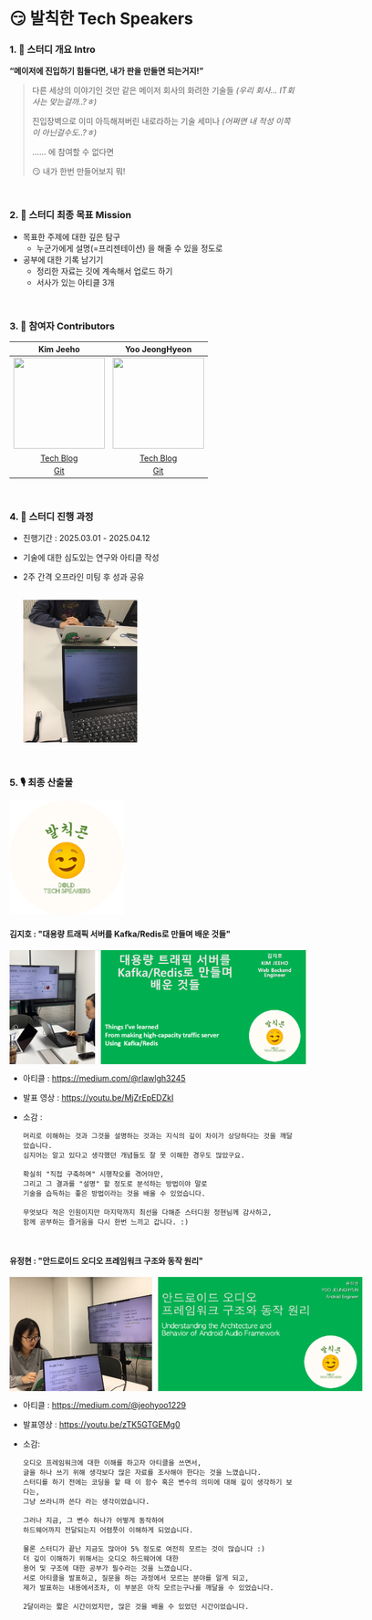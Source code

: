# 😏 발칙한 Tech Speakers

### 1. 🌱 스터디 개요 Intro

**“메이저에 진입하기 힘들다면, 내가 판을 만들면 되는거지!”**

> 다른 세상의 이야기인 것만 같은 메이저 회사의 화려한 기술들 _(우리 회사… IT회사는 맞는걸까..?ㅎ)_
>
> 진입장벽으로 이미 아득해져버린 내로라하는 기술 세미나 _(어쩌면 내 적성 이쪽이 아닌걸수도..?ㅎ)_
>
> …… 에 참여할 수 없다면
>
> 😏 내가 한번 만들어보지 뭐!

<br>

### 2. 🌲 스터디 최종 목표 Mission

- 목표한 주제에 대한 깊은 탐구
  - 누군가에게 설명(=프리젠테이션) 을 해줄 수 있을 정도로
- 공부에 대한 기록 남기기
  - 정리한 자료는 깃에 계속해서 업로드 하기
  - 서사가 있는 아티클 3개

<br>

### 3. 🥔 참여자 Contributors

|                                                              Kim Jeeho                                                              |                                                           Yoo JeongHyeon                                                            |       
 :---------------------------------------------------------------------------------------------------------------------------------: | :---------------------------------------------------------------------------------------------------------------------------------: | 
| <img src="https://item.kakaocdn.net/do/50a0e9afa58597371951687c4fe7db66f604e7b0e6900f9ac53a43965300eb9a" width="160" height="160"/> | <img src="https://item.kakaocdn.net/do/6bd1e4f0a9b84a0d58b0bee30e78d6dc8f324a0b9c48f77dbce3a43bd11ce785" width="160" height="160"/> |
|                                           [Tech Blog](https://sweetjhpotato.tistory.com/)                                           |                                       [Tech Blog](https://not-just-at-12-oclock.tistory.com/)                                       |                                                            
|                                                 [Git](https://github.com/JEEEEEEHO)                                                 |                                                [Git](https://github.com/akfrdma0125)                                                                                                                                                                    

<br>

### 4. 📝 스터디 진행 과정

- 진행기간 : 2025.03.01 - 2025.04.12
- 기술에 대한 심도있는 연구와 아티클 작성
- 2주 간격 오프라인 미팅 후 성과 공유  
  <br>

  <img src="발표사진3.png" width="200" height="250"/>

<br>

### 5. 🎙️ 최종 산출물

<img src="thumb.png" width="" height="200"/>

#### 김지호 : "대용량 트래픽 서버를 Kafka/Redis로 만들며 배운 것들"

<div style="display: flex; gap: 10px; align-items: center;">
  <img src="발표사진1.jpg" width="250" height="200"/>
     <img src="20250414_220903.png" width="" height="200"/>
     </div>

- 아티클 : https://medium.com/@rlawlgh3245
- 발표 영상 : https://youtu.be/MjZrEpEDZkI

- 소감 :

  ```text
  머리로 이해하는 것과 그것을 설명하는 것과는 지식의 깊이 차이가 상당하다는 것을 깨달았습니다.
  심지어는 알고 있다고 생각했던 개념들도 잘 못 이해한 경우도 많았구요.

  확실히 "직접 구축하며" 시행착오를 겪어야만,
  그리고 그 결과를 "설명" 할 정도로 분석하는 방법이야 말로
  기술을 습득하는 좋은 방법이라는 것을 배울 수 있었습니다.

  무엇보다 적은 인원이지만 마지막까지 최선을 다해준 스터디원 정현님께 감사하고,
  함께 공부하는 즐거움을 다시 한번 느끼고 갑니다. :)
  ```

  <br>

#### 유정현 : "안드로이드 오디오 프레임워크 구조와 동작 원리"

<div style="display: flex; gap: 10px; align-items: center;">
  <img src="발표사진2.png" width="250" height="200"/>
  <img src="20250414_220833.png" width="" height="200"/>
</div>
   
- 아티클 : https://medium.com/@jeohyoo1229
- 발표영상 : https://youtu.be/zTK5GTGEMg0

- 소감:

  ```text
  오디오 프레임워크에 대한 이해를 하고자 아티클을 쓰면서,
  글을 하나 쓰기 위해 생각보다 많은 자료를 조사해야 한다는 것을 느꼈습니다.
  스터디를 하기 전에는 코딩을 할 때 이 함수 혹은 변수의 의미에 대해 깊이 생각하기 보다는,
  그냥 쓰라니까 쓴다 라는 생각이었습니다.

  그러나 지금, 그 변수 하나가 어떻게 동작하여
  하드웨어까지 전달되는지 어렴풋이 이해하게 되었습니다.

  물론 스터디가 끝난 지금도 많아야 5% 정도로 여전히 모르는 것이 많습니다 :)
  더 깊이 이해하기 위해서는 오디오 하드웨어에 대한
  용어 및 구조에 대한 공부가 필수라는 것을 느꼈습니다.
  서로 아티클을 발표하고, 질문을 하는 과정에서 모르는 분야를 알게 되고,
  제가 발표하는 내용에서조차, 이 부분은 아직 모르는구나를 깨달을 수 있었습니다.

  2달이라는 짧은 시간이었지만, 많은 것을 배울 수 있었던 시간이었습니다.
  ```
